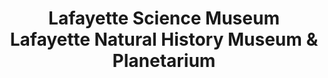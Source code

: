 ---
layout: repo
title: "Lafayette Science Museum Lafayette Natural History Museum & Planetarium"
id: 25399
permalink: repos/25399/
---